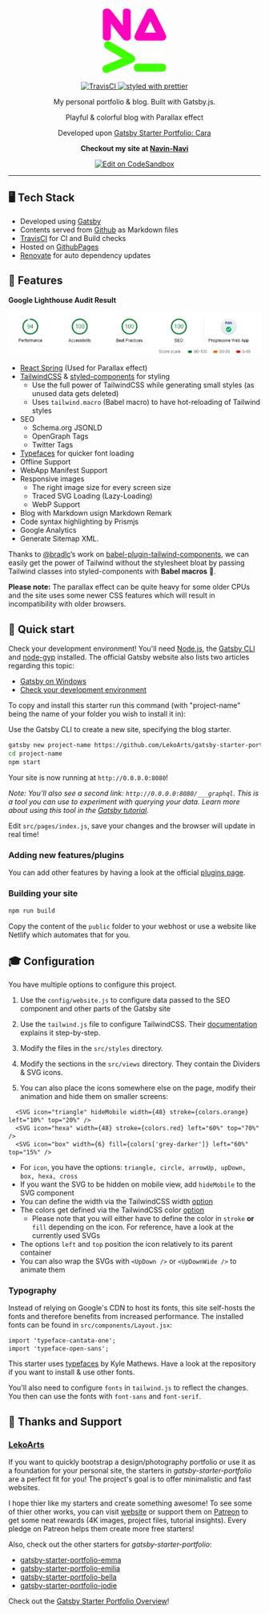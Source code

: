 <p align="center">
  <a href="https://navin-navi.github.io">
    <img alt="Navin | Logo" src="./static/logo.png" width="130" />
  </a>
</p>

<p align="center">
  <a href="https://travis-ci.org/navin-navi/navin-navi.github.io">
    <img
      src="https://travis-ci.org/navin-navi/navin-navi.github.io.svg?branch=dev"
      alt="TravisCI"
    />
  </a>
  <a href="https://github.com/prettier/prettier">
    <img
      src="https://img.shields.io/badge/styled_with-prettier-ff69b4.svg?style=flat-square"
      alt="styled with prettier"
    />
  </a>
</p>

<p align="center">
  My personal portfolio & blog. Built with Gatsby.js.
</p>

<p align="center">
  Playful & colorful blog with Parallax effect
</p>

<p align="center">
  Developed upon <a href="https://github.com/LekoArts/gatsby-starter-portfolio-cara">Gatsby Starter Portfolio: Cara</a>
</p>

<p align="center">
  <strong>
  Checkout my site at <a href="https://navin-navi.github.io">Navin-Navi</a>
  </strong>
</p>

<p align="center">
  <a href="https://codesandbox.io/s/navin-navigithubio-egxzq?fontsize=14">
    <img src="https://codesandbox.io/static/img/play-codesandbox.svg"  alt="Edit on CodeSandbox" />
  </a>
</p>

---

## 🖥 Tech Stack

- Developed using [Gatsby](https://www.gatsbyjs.org)
- Contents served from [Github](https://github.com) as Markdown files
- [TravisCI](https://travis-ci.org/) for CI and Build checks
- Hosted on [GithubPages](https://pages.github.com/)
- [Renovate](https://renovatebot.com) for auto dependency updates

## 📣 Features

**Google Lighthouse Audit Result**

![Google Lighthouse Audit Result of navinnavi.github.io](content/blog/intro-to-my-blog/google-lighthouse-audit.png)

- [React Spring](https://github.com/drcmda/react-spring) (Used for Parallax effect)
- [TailwindCSS](https://tailwindcss.com/) & [styled-components](https://www.styled-components.com/) for styling
  - Use the full power of TailwindCSS while generating small styles (as unused data gets deleted)
  - Uses `tailwind.macro` (Babel macro) to have hot-reloading of Tailwind styles
- SEO
  - Schema.org JSONLD
  - OpenGraph Tags
  - Twitter Tags
- [Typefaces](https://github.com/KyleAMathews/typefaces) for quicker font loading
- Offline Support
- WebApp Manifest Support
- Responsive images
  - The right image size for every screen size
  - Traced SVG Loading (Lazy-Loading)
  - WebP Support
- Blog with Markdown usign Markdown Remark
- Code syntax highlighting by Prismjs
- Google Analytics
- Generate Sitemap XML.

Thanks to [@bradlc](https://github.com/bradlc)’s work on [babel-plugin-tailwind-components](https://github.com/bradlc/babel-plugin-tailwind-components), we can easily get the power of Tailwind without the stylesheet bloat by passing Tailwind classes into styled-components with **Babel macros** 🎉.

**Please note:** The parallax effect can be quite heavy for some older CPUs and the site uses some newer CSS features which will result in incompatibility with older browsers.

## 🚀 Quick start

Check your development environment! You'll need [Node.js](https://nodejs.org/en/), the [Gatsby CLI](https://www.gatsbyjs.org/docs/) and [node-gyp](https://github.com/nodejs/node-gyp#installation) installed. The official Gatsby website also lists two articles regarding this topic:

- [Gatsby on Windows](https://www.gatsbyjs.org/docs/gatsby-on-windows/)
- [Check your development environment](https://www.gatsbyjs.org/tutorial/part-zero/)

To copy and install this starter run this command (with "project-name" being the name of your folder you wish to install it in):

Use the Gatsby CLI to create a new site, specifying the blog starter.

```sh
gatsby new project-name https://github.com/LekoArts/gatsby-starter-portfolio-cara
cd project-name
npm start
```

Your site is now running at `http://0.0.0.0:8080`!

_Note: You'll also see a second link: _`http://0.0.0.0:8080/___graphql`_. This is a tool you can use to experiment with querying your data. Learn more about using this tool in the [Gatsby tutorial](https://www.gatsbyjs.org/tutorial/part-five/#introducing-graphiql)._

Edit `src/pages/index.js`, save your changes and the browser will update in real time!

### Adding new features/plugins

You can add other features by having a look at the official [plugins page](https://www.gatsbyjs.org/docs/plugins/).

### Building your site

```sh
npm run build
```

Copy the content of the `public` folder to your webhost or use a website like Netlify which automates that for you.

## 🎓 Configuration

You have multiple options to configure this project.

1. Use the `config/website.js` to configure data passed to the SEO component and other parts of the Gatsby site

2. Use the `tailwind.js` file to configure TailwindCSS. Their [documentation](https://tailwindcss.com/docs/configuration) explains it step-by-step.

3. Modify the files in the `src/styles` directory.

4. Modify the sections in the `src/views` directory. They contain the Dividers & SVG icons.

5. You can also place the icons somewhere else on the page, modify their animation and hide them on smaller screens:

```JSX
  <SVG icon="triangle" hideMobile width={48} stroke={colors.orange} left="10%" top="20%" />
  <SVG icon="hexa" width={48} stroke={colors.red} left="60%" top="70%" />
  <SVG icon="box" width={6} fill={colors['grey-darker']} left="60%" top="15%" />
```

- For `icon`, you have the options: `triangle, circle, arrowUp, upDown, box, hexa, cross`
- If you want the SVG to be hidden on mobile view, add `hideMobile` to the SVG component
- You can define the width via the TailwindCSS width [option](https://tailwindcss.com/docs/width)
- The colors get defined via the TailwindCSS color [option](https://tailwindcss.com/docs/colors)
  - Please note that you will either have to define the color in `stroke` **or** `fill` depending on the icon. For reference, have a look at the currently used SVGs
- The options `left` and `top` position the icon relatively to its parent container
- You can also wrap the SVGs with `<UpDown />` or `<UpDownWide />` to animate them

### Typography

Instead of relying on Google's CDN to host its fonts, this site self-hosts the fonts and therefore benefits from increased performance. The installed fonts can be found in `src/components/Layout.jsx`:

```JSX
import 'typeface-cantata-one';
import 'typeface-open-sans';
```

This starter uses [typefaces](https://github.com/KyleAMathews/typefaces) by Kyle Mathews. Have a look at the repository if you want to install & use other fonts.

You'll also need to configure `fonts` in `tailwind.js` to reflect the changes. You then can use the fonts with `font-sans` and `font-serif`.

## 💫 Thanks and Support

### [LekoArts](https://www.lekoarts.de)

If you want to quickly bootstrap a design/photography portfolio or use it as a foundation for your personal site, the starters in _gatsby-starter-portfolio_ are a perfect fit for you! The project's goal is to offer minimalistic and fast websites.

I hope thier like my starters and create something awesome! To see some of thier other works, you can visit [website](https://www.lekoarts.de) or support them on [Patreon](https://www.patreon.com/lekoarts) to get some neat rewards (4K images, project files, tutorial insights). Every pledge on Patreon helps them create more free starters!

Also, check out the other starters for _gatsby-starter-portfolio_:

- [gatsby-starter-portfolio-emma](https://github.com/LekoArts/gatsby-starter-portfolio-emma)
- [gatsby-starter-portfolio-emilia](https://github.com/LekoArts/gatsby-starter-portfolio-emilia)
- [gatsby-starter-portfolio-bella](https://github.com/LekoArts/gatsby-starter-portfolio-bella)
- [gatsby-starter-portfolio-jodie](https://github.com/LekoArts/gatsby-starter-portfolio-jodie)

Check out the [Gatsby Starter Portfolio Overview](https://gatsby-starter-portfolio.netlify.com/)!
